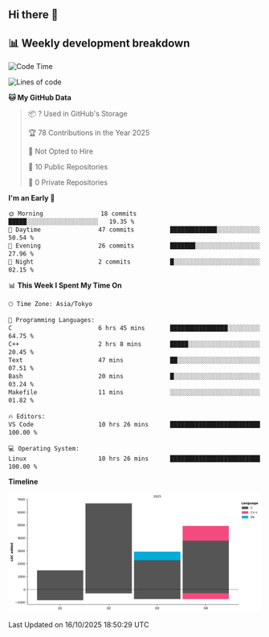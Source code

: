 ## Hi there 👋

<!--
**mandakore/mandakore** is a ✨ _special_ ✨ repository because its `README.md` (this file) appears on your GitHub profile.

Here are some ideas to get you started:

- 🔭 I’m currently working on ...
- 🌱 I’m currently learning ...
- 👯 I’m looking to collaborate on ...
- 🤔 I’m looking for help with ...
- 💬 Ask me about ...
- 📫 How to reach me: ...
- 😄 Pronouns: ...
- ⚡ Fun fact: ...
-->

## 📊 Weekly development breakdown

<!--START_SECTION:waka-->
![Code Time](http://img.shields.io/badge/Code%20Time-130%20hrs%2036%20mins-blue)

![Lines of code](https://img.shields.io/badge/From%20Hello%20World%20I%27ve%20Written-16.0%20thousand%20lines%20of%20code-blue)

**🐱 My GitHub Data** 

> 📦 ? Used in GitHub's Storage 
 > 
> 🏆 78 Contributions in the Year 2025
 > 
> 🚫 Not Opted to Hire
 > 
> 📜 10 Public Repositories 
 > 
> 🔑 0 Private Repositories 
 > 
**I'm an Early 🐤** 

```text
🌞 Morning                18 commits          █████░░░░░░░░░░░░░░░░░░░░   19.35 % 
🌆 Daytime                47 commits          █████████████░░░░░░░░░░░░   50.54 % 
🌃 Evening                26 commits          ███████░░░░░░░░░░░░░░░░░░   27.96 % 
🌙 Night                  2 commits           █░░░░░░░░░░░░░░░░░░░░░░░░   02.15 % 
```


📊 **This Week I Spent My Time On** 

```text
🕑︎ Time Zone: Asia/Tokyo

💬 Programming Languages: 
C                        6 hrs 45 mins       ████████████████░░░░░░░░░   64.75 % 
C++                      2 hrs 8 mins        █████░░░░░░░░░░░░░░░░░░░░   20.45 % 
Text                     47 mins             ██░░░░░░░░░░░░░░░░░░░░░░░   07.51 % 
Bash                     20 mins             █░░░░░░░░░░░░░░░░░░░░░░░░   03.24 % 
Makefile                 11 mins             ░░░░░░░░░░░░░░░░░░░░░░░░░   01.82 % 

🔥 Editors: 
VS Code                  10 hrs 26 mins      █████████████████████████   100.00 % 

💻 Operating System: 
Linux                    10 hrs 26 mins      █████████████████████████   100.00 % 
```

**Timeline**

![Lines of Code chart](https://raw.githubusercontent.com/mandakore/mandakore/main/assets/bar_graph.png)


 Last Updated on 16/10/2025 18:50:29 UTC
<!--END_SECTION:waka-->

